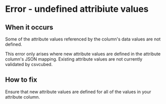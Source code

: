 # Error - undefined attribiute values

## When it occurs

Some of the attribute values referenced by the column's data values are not defined.

This error only arises where new attribute values are defined in the attribute column's JSON mapping. Existing attribute values are not currently validated by csvcubed.

## How to fix

Ensure that new attribute values are defined for all of the values in your attribute column.

<!-- TODO: Link to somewhere which helps the user define attributes & attribute values. -->